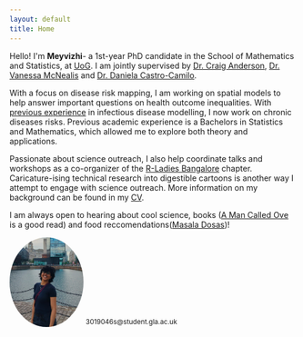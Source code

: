 ```yaml
---
layout: default
title: Home
---
```



Hello! I'm **Meyvizhi**- a 1st-year PhD candidate in the School of Mathematics and Statistics, at [UoG](https://www.gla.ac.uk/schools/mathematicsstatistics/). I am jointly supervised by [Dr. Craig Anderson](https://sites.google.com/view/craiganderson/home), [Dr. Vanessa McNealis](https://www.gla.ac.uk/schools/mathematicsstatistics/staff/vanessamcnealis/) and [Dr. Daniela Castro-Camilo](https://www.gla.ac.uk/schools/mathematicsstatistics/staff/danielacastrocamilo/).

With a focus on disease risk mapping, I am working on spatial models to help answer important questions on health outcome inequalities. With [previous experience](https://sites.google.com/math.iith.ac.in/sayanteejana/team-members) in infectious disease modelling, I now work on chronic diseases risks. Previous academic experience is a Bachelors in Statistics and Mathematics, which allowed me to explore both theory and applications.

Passionate about science outreach, I also help coordinate talks and workshops as a co-organizer of the [R-Ladies Bangalore](https://www.meetup.com/rladies-bangalore/?msockid=249ea3195d2e6f811d22b60a5c546e13) chapter. Caricature-ising technical research into digestible cartoons is another way I attempt to engage with science outreach. More information on my background can be found in my [CV](\Meyvizhi_CV_July25.pdf).

I am always open to hearing about cool science, books ([A Man Called Ove](https://www.goodreads.com/book/show/18774964-a-man-called-ove) is a good read) and food reccomendations([Masala Dosas](https://centraltiffinroom.com/))!


<img src="/mey.jpg" alt="Profile picture" width="130" style="border-radius: 80%;">
<sup>3019046s@student.gla.ac.uk</sup>


